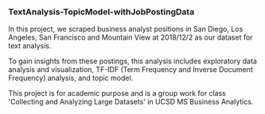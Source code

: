 ### TextAnalysis-TopicModel-withJobPostingData

In this project, we scraped business analyst positions in San Diego, Los Angeles, San Francisco and Mountain View at 2018/12/2 as our dataset for text analysis.

To gain insights from these postings, this analysis includes exploratory data analysis and visualization, TF-IDF (Term Frequency and Inverse Document Frequency) analysis, and topic model.

This project is for academic purpose and is a group work for class 'Collecting and Analyzing Large Datasets' in UCSD MS Business Analytics.

